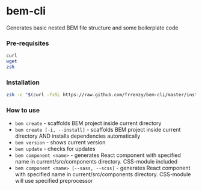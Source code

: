 # bem-cli

Generates basic nested BEM file structure and some boilerplate code

### Pre-requisites

```sh
curl
wget
zsh
```

### Installation

```sh
zsh -c "$(curl -fsSL https://raw.github.com/frrenzy/bem-cli/master/install.sh)"
```

### How to use

- `bem create` - scaffolds BEM project inside current directory
- `bem create [-i, --install]` - scaffolds BEM project inside current directory AND installs dependencies automatically
- `bem version` - shows current version
- `bem update` - checks for updates
- `bem component <name>` - generates React component with specified name in current/src/components directory. CSS-module included
- `bem component <name> [--sass, --scss]` - generates React component with specified name in current/src/components directory. CSS-module will use specified preprocessor
